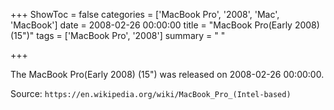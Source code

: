 +++
ShowToc = false
categories = ['MacBook Pro', '2008', 'Mac', 'MacBook']
date = 2008-02-26 00:00:00
title = "MacBook Pro(Early 2008) (15\")"
tags = ['MacBook Pro', '2008']
summary = " "

+++

The MacBook Pro(Early 2008) (15") was released on 2008-02-26 00:00:00.

Source: `https://en.wikipedia.org/wiki/MacBook_Pro_(Intel-based)`
